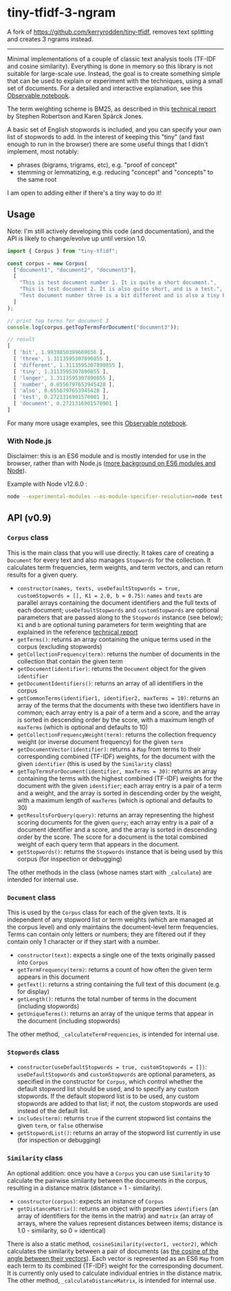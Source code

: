 # tiny-tfidf-3-ngram

A fork of https://github.com/kerryrodden/tiny-tfidf, removes text splitting and creates 3 ngrams instead.

---

Minimal implementations of a couple of classic text analysis tools (TF-IDF and cosine similarity). Everything is done in memory so this library is not suitable for large-scale use. Instead, the goal is to create something simple that can be used to explain or experiment with the techniques, using a small set of documents. For a detailed and interactive explanation, see this [Observable notebook](https://observablehq.com/@kerryrodden/introduction-to-text-analysis-with-tf-idf).

The term weighting scheme is BM25, as described in this [technical report](https://www.cl.cam.ac.uk/techreports/UCAM-CL-TR-356.pdf) by Stephen Robertson and Karen Spärck Jones.

A basic set of English stopwords is included, and you can specify your own list of stopwords to add. In the interest of keeping this "tiny" (and fast enough to run in the browser) there are some useful things that I didn't implement, most notably:
- phrases (bigrams, trigrams, etc), e.g. "proof of concept"
- stemming or lemmatizing, e.g. reducing "concept" and "concepts" to the same root

I am open to adding either if there's a tiny way to do it!

## Usage

Note: I'm still actively developing this code (and documentation), and the API is likely to change/evolve up until version 1.0.

```js
import { Corpus } from "tiny-tfidf";

const corpus = new Corpus(
  ["document1", "document2", "document3"],
  [
    "This is test document number 1. It is quite a short document.",
    "This is test document 2. It is also quite short, and is a test.",
    "Test document number three is a bit different and is also a tiny bit longer."
  ]
);

// print top terms for document 3
console.log(corpus.getTopTermsForDocument("document3"));

// result
[
  [ 'bit', 1.9939850399669656 ],
  [ 'three', 1.3113595307890855 ],
  [ 'different', 1.3113595307890855 ],
  [ 'tiny', 1.3113595307890855 ],
  [ 'longer', 1.3113595307890855 ],
  [ 'number', 0.6556797653945428 ],
  [ 'also', 0.6556797653945428 ],
  [ 'test', 0.2721316901570901 ],
  [ 'document', 0.2721316901570901 ]
]
```

For many more usage examples, see this [Observable notebook](https://observablehq.com/@kerryrodden/introduction-to-text-analysis-with-tf-idf).

### With Node.js

Disclaimer: this is an ES6 module and is mostly intended for use in the browser, rather than with Node.js ([more background on ES6 modules and Node](https://github.com/nodejs/modules/blob/master/doc/announcement.md#es-module-code-in-packages)).

Example with Node v12.6.0 :

```sh
node --experimental-modules --es-module-specifier-resolution=node test.js
```
## API (v0.9)

### `Corpus` class

This is the main class that you will use directly. It takes care of creating a `Document` for every text and also manages `Stopwords` for the collection. It calculates term frequencies, term weights, and term vectors, and can return results for a given query.
- `constructor(names, texts, useDefaultStopwords = true, customStopwords = [], K1 = 2.0, b = 0.75)`: `names` and `texts` are parallel arrays containing the document identifiers and the full texts of each document; `useDefaultStopwords` and `customStopwords` are optional parameters that are passed along to the `Stopwords` instance (see below); `K1` and `b` are optional tuning parameters for term weighting that are explained in the reference [technical report](https://www.cl.cam.ac.uk/techreports/UCAM-CL-TR-356.pdf)
- `getTerms()`: returns an array containing the unique terms used in the corpus (excluding stopwords)
- `getCollectionFrequency(term)`: returns the number of documents in the collection that contain the given term
- `getDocument(identifier)`: returns the `Document` object for the given `identifier`
- `getDocumentIdentifiers()`: returns an array of all identifiers in the corpus
- `getCommonTerms(identifier1, identifier2, maxTerms = 10)`: returns an array of the terms that the documents with these two identifiers have in common; each array entry is a pair of a term and a score, and the array is sorted in descending order by the score, with a maximum length of `maxTerms` (which is optional and defaults to 10)
- `getCollectionFrequencyWeight(term)`: returns the collection frequency weight (or inverse document frequency) for the given `term`
- `getDocumentVector(identifier)`: returns a `Map` from terms to their corresponding combined (TF-IDF) weights, for the document with the given `identifier` (this is used by the `Similarity` class)
- `getTopTermsForDocument(identifier, maxTerms = 30)`: returns an array containing the terms with the highest combined (TF-IDF) weights for the document with the given `identifier`; each array entry is a pair of a term and a weight, and the array is sorted in descending order by the weight, with a maximum length of `maxTerms` (which is optional and defaults to 30)
- `getResultsForQuery(query)`: returns an array representing the highest scoring documents for the given `query`; each array entry is a pair of a document identifier and a score, and the array is sorted in descending order by the score. The score for a document is the total combined weight of each query term that appears in the document.
- `getStopwords()`: returns the `Stopwords` instance that is being used by this corpus (for inspection or debugging)

The other methods in the class (whose names start with `_calculate`) are intended for internal use.

### `Document` class

This is used by the `Corpus` class for each of the given texts. It is independent of any stopword list or term weights (which are managed at the corpus level) and only maintains the document-level term frequencies. Terms can contain only letters or numbers; they are filtered out if they contain only 1 character or if they start with a number.
- `constructor(text)`: expects a single one of the texts originally passed into `Corpus`
- `getTermFrequency(term)`: returns a count of how often the given term appears in this document
- `getText()`: returns a string containing the full text of this document (e.g. for display)
- `getLength()`: returns the total number of terms in the document (including stopwords)
- `getUniqueTerms()`: returns an array of the unique terms that appear in the document (including stopwords)

The other method, `_calculateTermFrequencies`, is intended for internal use.

### `Stopwords` class

- `constructor(useDefaultStopwords = true, customStopwords = [])`: `useDefaultStopwords` and `customStopwords` are optional parameters, as specified in the constructor for `Corpus`, which control whether the default stopword list should be used, and to specify any custom stopwords. If the default stopword list is to be used, any custom stopwords are added to that list; if not, the custom stopwords are used instead of the default list.
- `includes(term)`: returns `true` if the current stopword list contains the given `term`, or `false` otherwise
- `getStopwordList()`: returns an array of the stopword list currently in use (for inspection or debugging)

### `Similarity` class

An optional addition: once you have a `Corpus` you can use `Similarity` to calculate the pairwise similarity between the documents in the corpus, resulting in a distance matrix (distance = 1 - similarity).
- `constructor(corpus)`: expects an instance of `Corpus`
- `getDistanceMatrix()`: returns an object with properties `identifiers` (an array of identifiers for the items in the matrix) and `matrix` (an array of arrays, where the values represent distances between items; distance is 1.0 - similarity, so 0 = identical)

There is also a static method, `cosineSimilarity(vector1, vector2)`, which calculates the similarity between a pair of documents (as [the cosine of the angle between their vectors](https://en.wikipedia.org/wiki/Cosine_similarity)). Each vector is represented as an ES6 `Map` from each term to its combined (TF-IDF) weight for the corresponding document. It is currently only used to calculate individual entries in the distance matrix. The other method, `_calculateDistanceMatrix`, is intended for internal use.
